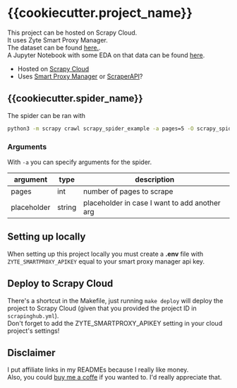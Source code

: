 # {{cookiecutter.project_name}}


This project can be hosted on Scrapy Cloud.  
It uses Zyte Smart Proxy Manager.  
The dataset can be found [here.](https://www.kaggle.com/patkle).  
A Jupyter Notebook with some EDA on that data can be found [here](https://www.kaggle.com/patkle).  

- Hosted on [Scrapy Cloud](https://www.zyte.com/scrapy-cloud/)
- Uses [Smart Proxy Manager](https://scrapinghub.com/?rfsn=4170080.0597ad) or [ScraperAPI](https://www.scraperapi.com/?fp_ref=patrick50)?

## {{cookiecutter.spider_name}}

The spider can be ran with
```zsh
python3 -m scrapy crawl scrapy_spider_example -a pages=5 -O scrapy_spider_example.csv
```

### Arguments

With `-a` you can specify arguments for the spider.  

|argument   |type  |description   | 
|---|---|---|
|pages   |int   |number of pages to scrape   |
|placeholder   |string   |placeholder in case I want to add another arg   |


## Setting up locally

When setting up this project locally you must create a **.env** file with `ZYTE_SMARTPROXY_APIKEY` equal to your smart proxy manager api key.  

## Deploy to Scrapy Cloud

There's a shortcut in the Makefile, just running `make deploy` will deploy the project to Scrapy Cloud (given that you provided the project ID in `scrapinghub.yml`).  
Don't forget to add the ZYTE_SMARTPROXY_APIKEY setting in your cloud project's settings!


## Disclaimer
I put affiliate links in my READMEs because I really like money.  
Also, you could [buy me a coffe](https://www.buymeacoffee.com/kleinp) if you wanted to. I'd really appreciate that.  
